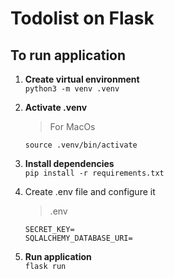# Todolist on Flask

## To run application
1) **Create virtual environment**  
`python3 -m venv .venv`

2) **Activate .venv**
   > For MacOs

   `source .venv/bin/activate `

3) **Install dependencies**  
   `pip install -r requirements.txt`

4) Create .env file and configure it  
   >.env 
   ```
   SECRET_KEY=
   SQLALCHEMY_DATABASE_URI=
   ```
5) **Run application**  
   `flask run`